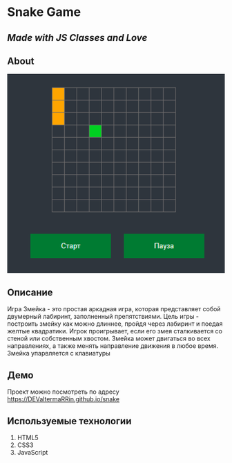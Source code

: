 # Snake Game
## _Made with JS Classes and Love_
## About

<img src="./snake-game.png" alt="Проект: Змейка" width=600 /><br>

## Описание
Игра Змейка -  это простая аркадная игра, которая представляет собой двумерный лабиринт, заполненный препятствиями. Цель игры - построить змейку как можно длиннее, пройдя через лабиринт и поедая желтые квадратики. Игрок проигрывает, если его змея сталкивается со стеной или собственным хвостом. Змейка может двигаться во всех направлениях, а также менять направление движения в любое время. Змейка упарвляется с клавиатуры

## Демо
Проект можно посмотреть по адресу https://DEValtermaRRin.github.io/snake

## Используемые технологии
1. HTML5
2. CSS3
3. JavaScript